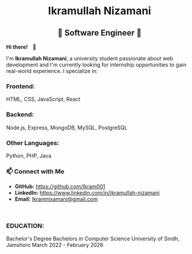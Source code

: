  <h1 align="center">Ikramullah Nizamani</h1>
<h2 align="center"><strong>🚨 Software Engineer 🚨</strong></h2>

<p><strong>Hi there! <span style="margin:0 10px;">👋</span></strong></p>
    
<p>I'm <strong>Ikramullah Nizamani</strong>, a university student passionate about web development and I'm currently looking for internship opportunities to gain real-world experience. I specialize in:</p>
<h3>Frontend:</h3> HTML, CSS, JavaScript, React  
<h3>Backend:</h3> Node.js, Express, MongoDB, MySQL, PostgreSQL
<h3>Other Languages:</h3> Python, PHP, Java
 
### 📫 Connect with Me  
- **GitHub:** https://github.com/Ikram001  
- **LinkedIn:** https://www.linkedin.com/in/ikramullah-nizamani
- **Email:** Ikramnixamani@gmail.com

<br>
<h3>EDUCATION:</h3>
Bachelor's Degree
Bachelors in Computer Science
University of Sindh, Jamshoro
March 2022 - February 2026
